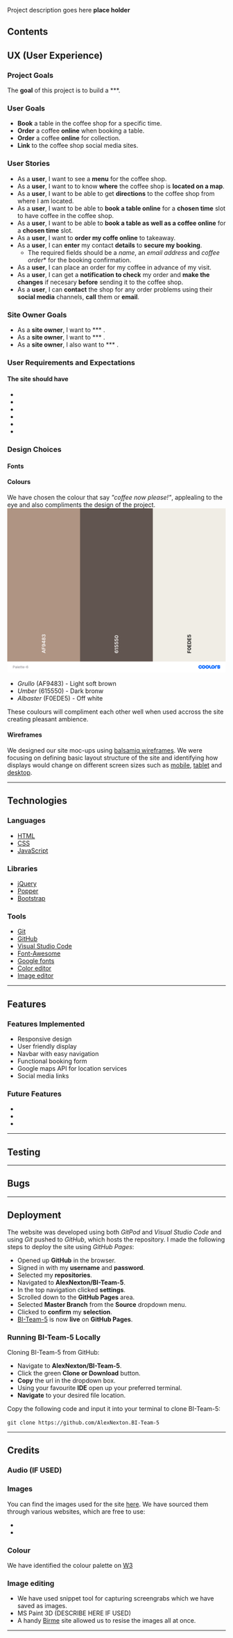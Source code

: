 Project description goes here **place holder**

## Contents ##

## UX (User Experience) ##

### Project Goals ###

The **goal** of this project is to build a ***.

### User Goals ###

- **Book** a table in the coffee shop for a specific time.
- **Order** a coffee **online** when booking a table.
- **Order** a coffee **online** for collection.
- **Link** to the coffee shop social media sites.

### User Stories ###

- As a **user**, I want to see a **menu** for the coffee shop.
- As a **user**, I want to to know **where** the coffee shop is **located on a map**.
- As a **user**, I want to be able to get **directions** to the coffee shop from where I am located.
- As a **user**, I want to be able to **book a table online** for a **chosen time** slot to have coffee in the coffee shop.
- As a **user**, I want to be able to **book a table as well as a coffee online** for a **chosen time** slot.
- As a **user**, I want to **order my coffe online** to takeaway.
- As a **user**, I can **enter** my contact **details** to **secure my booking**.
  - The required fields should be a *name*, an *email address* and *coffee order** for the booking confirmation.
- As a **user**, I can place an order for my coffee in advance of my visit.
- As a **user**, I can get a **notification to check** my order and **make the changes** if necesary **before** sending it to the coffee shop.
- As a **user**, I can **contact** the shop for any order problems using their **social media** channels, **call** them or **email**.

### Site Owner Goals ###

- As a **site owner**, I want to *** .
- As a **site owner**, I want to *** .
- As a **site owner**, I also want to *** .

### User Requirements and Expectations ###

#### The site should have ###

- 
- 
- 
- 
- 
- 
  
### Design Choices ###

#### Fonts ####

#### Colours ####

We have chosen the colour that say *"coffee now please!"*, applealing to the eye and also compliments the design of the project.
![Color palette](wireframes/Palette-6.png)

- *Grullo* (AF9483) - Light soft brown
- *Umber* (615550) - Dark bronw
- *Albaster* (F0EDE5) - Off white

These coulours will compliment each other well when used accross the site creating pleasant ambience.

#### Wireframes ####

We designed our site moc-ups using [balsamiq wireframes](https://balsamiq.com/). We were focusing on defining basic layout structure of the site and identifying how displays would change on different screen sizes such as [mobile](/wireframes/mobile.jpg), [tablet](/wireframes/tablet.jpg) and [desktop](/wireframes/desktop.jpg).

---  

## Technologies ##

### Languages ###

- [HTML](https://developer.mozilla.org/en-US/docs/Web/HTML)
- [CSS](https://developer.mozilla.org/en-US/docs/Web/CSS)
- [JavaScript](https://developer.mozilla.org/en-US/docs/Web/JavaScript)

### Libraries ###

- [jQuery](https://jquery.com/)
- [Popper](https://popper.js.org/)
- [Bootstrap](https://getbootstrap.com/)
  
### Tools ###

- [Git](https://git-scm.com/)
- [GitHub](https://github.com/)
- [Visual Studio Code](https://code.visualstudio.com/)
- [Font-Awesome](https://fontawesome.com/icons?d=gallery)
- [Google fonts](https://fonts.google.com/)
- [Color editor](https://coolors.co/)
- [Image editor](https://www.birme.net/)

---

## Features ##

### Features Implemented ###

- Responsive design
- User friendly display
- Navbar with easy navigation
- Functional booking form
- Google maps API for location services
- Social media links
  
### Future Features ###

- 
- 
- 

---

## Testing ##

---

## Bugs ##

---

## Deployment ##

The website was developed using both *GitPod* and *Visual Studio Code* and using *Git* pushed to *GitHub*, which hosts the repository. I made the following steps to deploy the site using *GitHub Pages*:

- Opened up **GitHub** in the browser.
- Signed in with my **username** and **password**.
- Selected my **repositories**.
- Navigated to **AlexNexton/BI-Team-5**.
- In the top navigation clicked **settings**.
- Scrolled down to the **GitHub Pages** area.
- Selected **Master Branch** from the **Source** dropdown menu.
- Clicked to **confirm** my **selection**.
- [BI-Team-5](https://alexnexton.github.io/BI-Team-5/) is now **live** on **GitHub Pages**.

### Running BI-Team-5 Locally ###

Cloning BI-Team-5 from GitHub:

- Navigate to **AlexNexton/BI-Team-5**.
- Click the green **Clone or Download** button.
- **Copy** the url in the dropdown box.
- Using your favourite **IDE** open up your preferred terminal.
- **Navigate** to your desired file location.

Copy the following code and input it into your terminal to clone BI-Team-5:

```git clone https://github.com/AlexNexton.BI-Team-5```

---

## Credits ##

### Audio (IF USED) ### 

### Images ###

You can find the images used for the site [here](/assets/images). We have sourced them through various websites, which are free to use:

- []()
- []()

### Colour ###

We have identified the colour palette on [W3](https://www.w3schools.com/)

### Image editing ###

- We have used snippet tool for capturing screengrabs which we have saved as images.
- MS Paint 3D (DESCRIBE HERE IF USED)
- A handy [Birme](https://www.birme.net/?target_width=300&target_height=300&quality=100&border_width=1&border_color=%23bd3d3a) site allowed us to resise the images all at once.

---
